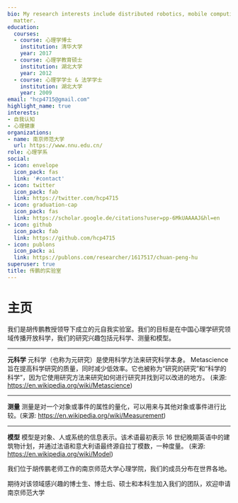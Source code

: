 ```yaml
---
bio: My research interests include distributed robotics, mobile computing and programmable
  matter.
education:
  courses:
  - course: 心理学博士
    institution: 清华大学
    year: 2017
  - course: 心理学教育硕士
    institution: 湖北大学
    year: 2012
  - course: 心理学学士 & 法学学士
    institution: 湖北大学
    year: 2009
email: "hcp4715@gmail.com"
highlight_name: true
interests:
- 自我认知
- 心理健康
organizations:
- name: 南京师范大学
  url: https://www.nnu.edu.cn/
role: 心理学系
social:
- icon: envelope
  icon_pack: fas
  link: '#contact'
- icon: twitter
  icon_pack: fab
  link: https://twitter.com/hcp4715
- icon: graduation-cap
  icon_pack: fas
  link: https://scholar.google.de/citations?user=pp-6MkUAAAAJ&hl=en
- icon: github
  icon_pack: fab
  link: https://github.com/hcp4715
- icon: publons
  icon_pack: ai
  link: https://publons.com/researcher/1617517/chuan-peng-hu
superuser: true
title: 传鹏的实验室
---
```


# 主页

我们是胡传鹏教授领导下成立的元自我实验室。我们的目标是在中国心理学研究领域传播开放科学，我们的研究兴趣包括元科学、测量和模型。


- - - - - -

**元科学**
元科学（也称为元研究）是使用科学方法来研究科学本身。 Metascience 旨在提高科学研究的质量，同时减少低效率。它也被称为“研究的研究”和“科学的科学”，因为它使用研究方法来研究如何进行研究并找到可以改进的地方。 (来源: https://en.wikipedia.org/wiki/Metascience)

- - - - - -

**测量**
测量是对一个对象或事件的属性的量化，可以用来与其他对象或事件进行比较。(来源: https://en.wikipedia.org/wiki/Measurement)

- - - - - -

**模型**
模型是对象、人或系统的信息表示。该术语最初表示 16 世纪晚期英语中的建筑物计划，并通过法语和意大利语最终源自拉丁模数，一种度量。 (来源: https://en.wikipedia.org/wiki/Model)

我们位于胡传鹏老师工作的南京师范大学心理学院，我们的成员分布在世界各地。

期待对该领域感兴趣的博士生、博士后、硕士和本科生加入我们的团队，欢迎申请南京师范大学